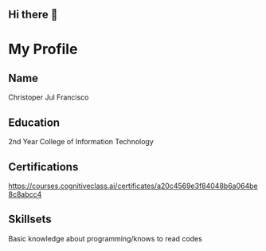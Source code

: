 ## Hi there 👋

<!--
**Christoper18/Christoper18** is a ✨ _special_ ✨ repository because its `README.md` (this file) appears on your GitHub profile.

Here are some ideas to get you started:

- 🔭 I’m currently working on ...
- 🌱 I’m currently learning ...
- 👯 I’m looking to collaborate on ...
- 🤔 I’m looking for help with ...
- 💬 Ask me about ...
- 📫 How to reach me: ...
- 😄 Pronouns: ...
- ⚡ Fun fact: ...
-->

# My Profile

## Name
Christoper Jul Francisco

## Education
2nd Year College of Information Technology

## Certifications
https://courses.cognitiveclass.ai/certificates/a20c4569e3f84048b6a064be8c8abcc4

## Skillsets
Basic knowledge about programming/knows to read codes
